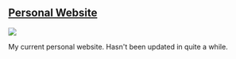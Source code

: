 <h2> <a href="http://mark-yoon.com/">Personal Website</a></h3>

<img src="http://i.gyazo.com/6d77dfbadfa7fbf9bb03aeba5d4ed776.png"></img>

My current personal website. Hasn't been updated in quite a while.


